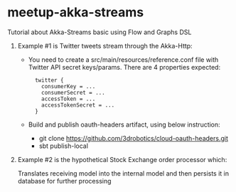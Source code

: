 # meetup-akka-streams

Tutorial about Akka-Streams basic using Flow and Graphs DSL

1. Example #1 is Twitter tweets stream through the Akka-Http:
   
   - You need to create a src/main/resources/reference.conf file with Twitter API secret keys/params. There are 4 properties expected:
   
           twitter {  
             consumerKey = ...    
             consumerSecret = ...    
             accessToken = ...    
             accessTokenSecret = ...     
           }
           
    - Build and publish oauth-headers artifact, using below instruction:
        + git clone https://github.com/3drobotics/cloud-oauth-headers.git
        - sbt publish-local
                             
2.  Example #2 is the hypothetical Stock Exchange order processor which: 

    Translates receiving model into the internal model and then persists it in database for further processing




